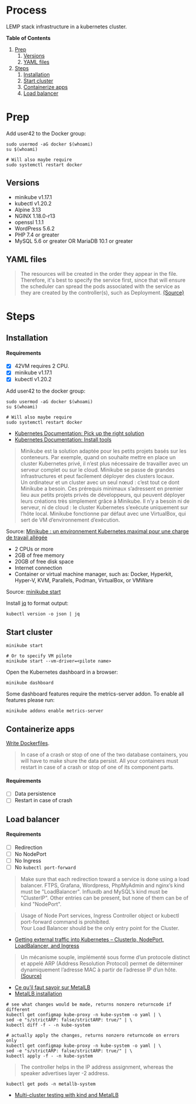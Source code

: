 # Process

LEMP stack infrastructure in a kubernetes cluster.

**Table of Contents**

1. [Prep](#prep)
    1. [Versions](#versions)
    2. [YAML files](#versions)
2. [Steps](#steps)
    1. [Installation](#installation)
    2. [Start cluster](#start-cluster)
    3. [Containerize apps](#containerize-apps)
    4. [Load balancer](#load-balancer)

# Prep

Add user42 to the Docker group:

```console
sudo usermod -aG docker $(whoami)
su $(whoami)

# Will also maybe require
sudo systemctl restart docker
```

## Versions

- minikube v1.17.1
- kubectl v1.20.2
- Alpine 3.13
- NGINX 1.18.0-r13
- openssl 1.1.1
- WordPress 5.6.2
- PHP 7.4 or greater
- MySQL 5.6 or greater OR MariaDB 10.1 or greater

## YAML files

> The resources will be created in the order they appear in the file. Therefore, it's best to specify the service first, since that will ensure the scheduler can spread the pods associated with the service as they are created by the controller(s), such as Deployment.  [(Source)](https://kubernetes.io/docs/concepts/cluster-administration/manage-deployment/)

# Steps

## Installation

#### Requirements

- [X] 42VM requires 2 CPU.
- [X] minikube v1.17.1
- [X] kubectl v1.20.2

Add user42 to the docker group:

```console
sudo usermod -aG docker $(whoami)
su $(whoami)

# Will also maybe require
sudo systemctl restart docker
```

- [Kubernetes Documentation: Pick up the right solution](https://kubernetes.io/fr/docs/setup/pick-right-solution/)
- [Kubernetes Documentation: Install tools](https://kubernetes.io/docs/tasks/tools/)

> Minikube est la solution adaptée pour les petits projets basés sur les conteneurs. Par exemple, quand on souhaite mettre en place un cluster Kubernetes privé, il n’est plus nécessaire de travailler avec un serveur complet ou sur le cloud. Minikube se passe de grandes infrastructures et peut facilement déployer des clusters locaux.  
Un ordinateur et un cluster avec un seul nœud : c’est tout ce dont Minikube a besoin. Ces prérequis minimaux s’adressent en premier lieu aux petits projets privés de développeurs, qui peuvent déployer leurs créations très simplement grâce à Minikube. Il n’y a besoin ni de serveur, ni de cloud : le cluster Kubernetes s’exécute uniquement sur l’hôte local. Minikube fonctionne par défaut avec une VirtualBox, qui sert de VM d’environnement d’exécution.

Source: [Minikube : un environnement Kubernetes maximal pour une charge de travail allégée](https://www.ionos.fr/digitalguide/serveur/outils/minikube-de-kubernetes/)

- 2 CPUs or more
- 2GB of free memory
- 20GB of free disk space
- Internet connection
- Container or virtual machine manager, such as: Docker, Hyperkit, Hyper-V, KVM, Parallels, Podman, VirtualBox, or VMWare

Source: [minikube start](https://minikube.sigs.k8s.io/docs/start/)

Install [jq](https://stedolan.github.io/jq/) to format output:

```console
kubectl version -o json | jq
```

## Start cluster

```console
minikube start

# Or to specify VM pilote
minikube start --vm-driver=<pilote name>
```

Open the Kubernetes dashboard in a browser:

```console
minikube dashboard
```

Some dashboard features require the metrics-server addon. To enable all features please run:

```console
minikube addons enable metrics-server
```

## Containerize apps

[Write Dockerfiles](containers.md).

> In case of a crash or stop of one of the two database containers, you will have to make shure the data persist.  All your containers must restart in case of a crash or stop of one of its component parts.

#### Requirements

- [ ] Data persistence
- [ ] Restart in case of crash

## Load balancer

#### Requirements

- [ ] Redirection
- [ ] No NodePort
- [ ] No Ingress
- [ ] No `kubectl port-forward`

> Make sure that each redirection toward a service is done using a load balancer. FTPS, Grafana, Wordpress, PhpMyAdmin and nginx’s kind must be "LoadBalancer". Influxdb and MySQL’s kind must be "ClusterIP". Other entries can be present, but none of them can be of kind "NodePort".

> Usage of Node Port services, Ingress Controller object or kubectl port-forward command is prohibited.  
Your Load Balancer should be the only entry point for the Cluster.

- [Getting external traffic into Kubernetes – ClusterIp, NodePort, LoadBalancer, and Ingress](https://www.ovh.com/blog/getting-external-traffic-into-kubernetes-clusterip-nodeport-loadbalancer-and-ingress/)

> Un  mécanisme  souple,  implémenté  sous  forme  d’un  protocole  distinct  et  appelé  ARP  (Address Resolution Protocol) permet de déterminer dynamiquement l’adresse MAC à partir de l’adresse IP d’un hôte.  [(Source)](http://www.gipsa-lab.grenoble-inp.fr/~christian.bulfone/MIASHS-L3/PDF/2-Le_protocole_IP.pdf)

- [Ce qu’il faut savoir sur MetalLB](https://www.objectif-libre.com/fr/blog/2019/06/11/metallb/)
- [MetalLB installation](https://metallb.universe.tf/installation/)

```
# see what changes would be made, returns nonzero returncode if different
kubectl get configmap kube-proxy -n kube-system -o yaml | \
sed -e "s/strictARP: false/strictARP: true/" | \
kubectl diff -f - -n kube-system

# actually apply the changes, returns nonzero returncode on errors only
kubectl get configmap kube-proxy -n kube-system -o yaml | \
sed -e "s/strictARP: false/strictARP: true/" | \
kubectl apply -f - -n kube-system
```

> The controller helps in the IP address assignment, whereas the speaker advertises layer -2 address.

```console
kubectl get pods -n metallb-system
```

- [Multi-cluster testing with kind and MetalLB](https://banzaicloud.com/blog/multi-cluster-testing/)
